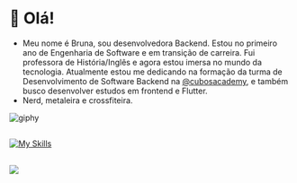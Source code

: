 # :space_invader: Olá!

-  Meu nome é Bruna, sou desenvolvedora Backend. Estou no primeiro ano de Engenharia de Software e em transição de carreira. Fui professora de História/Inglês e agora estou imersa no mundo da tecnologia. Atualmente estou me dedicando na formação da turma de Desenvolvimento de Software Backend na [@cubosacademy](https://cubos.academy/), e também busco desenvolver estudos em frontend e Flutter.
-  Nerd, metaleira e crossfiteira.

![giphy](https://github.com/brunalimo/brunalimo/assets/111705508/d917de33-adeb-4f69-ac3c-faefc0bec3c1)

##
[![My Skills](https://skillicons.dev/icons?i=js,html,css,flutter,nodejs)](https://skillicons.dev)

   ##     
  <div> 
  <a href="https://www.linkedin.com/in/bruna-limonti/" target="_blank"><img src="https://img.shields.io/badge/-LinkedIn-%230077B5?style=for-the-badge&logo=linkedin&logoColor=white" target="_blank"></a>
</div>
